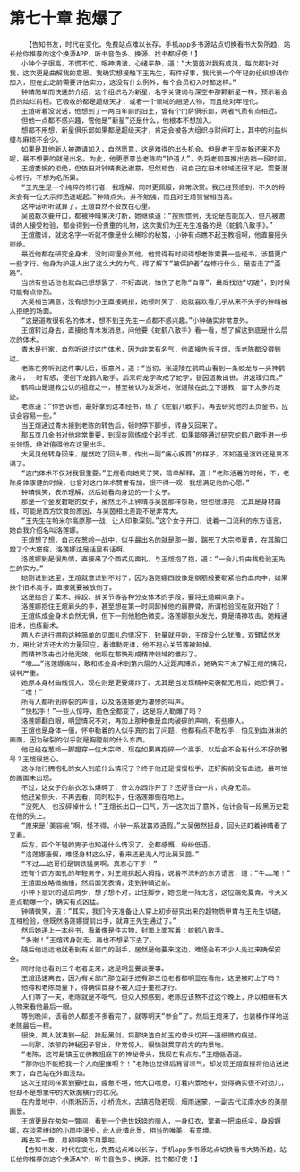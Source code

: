 # 第七十章 抱爆了
        【告知书友，时代在变化，免费站点难以长存，手机app多书源站点切换看书大势所趋，站长给你推荐的这个换源APP，听书音色多、换源、找书都好使！】
       小钟个子很高，不慌不忙，眼神清澈，心绪平静，道：“大茵茵对我有成见，每次都针对我，这次更是曲解我的意思。我确实想接触下王先生，有件好事，我代表一个年轻的组织想请你加入，但在此之前需要评估实力，这没有什么例外，每个会员初入时都这样。”
       钟晴简单而快速的介绍，这个组织名为新星，名字关键词与深空中那颗新星一样，预示着会员的灿烂前程。它吸收的都是超级天才，或者一个领域的翘楚人物，而且绝对年轻化。
       王煊听着没说话，他想到了一两百年前的旧土，曾有个门萨俱乐部，两者气质有点相近。
       但他一点都不感兴趣，管他是“新星”还是什么，他根本不想加入。
       想都不用想，新星俱乐部如果都是超级天才，肯定会被各大组织与财阀盯上，其中的利益纠缠与麻烦不会少。
       如果是其他新人被邀请加入，自然愿意，这是难得的出头机会。但是老王现在躲还来不及呢，最不想要的就是出名。为此，他更愿意当老陈的“护道人”，先将老同事推出去挡一段时间。
       王煊委婉的拒绝，但依旧对钟晴表达谢意，坦然相告，说自己在旧术领域还很不足，需要潜心修行，不想为名所累。
       “王先生是一个纯粹的修行者，我理解，同时更佩服，非常欣赏。我已经预感到，不久的将来会有一位大宗师迅速崛起。”钟晴点头，并不勉强，而且对王煊赞誉相当高。
       这种话听听就算了，王煊自然不会放在心里。
       吴茵数次要开口，都被钟晴果决打断，她继续道：“按照惯例，无论是否能加入，但凡被邀请的人接受检验，都会得到一份贵重的礼物，这次我们为王先生准备的是《蛇鹤八散手》。”
       王煊腹诽，就这名字一听就不像是什么稀珍的秘笈，小钟有点瞧不起王教祖啊，他直接摇头拒绝。
       最近他都在研究金身术，没时间理会其他，他觉得有时间得想老陈索要一些经书，涉猎更广一些才行。他身为护道人出了这么大的力气，得了解下“被保护者”在修行什么，是否走了“歪路”。
       当然有些话他也就自己想想罢了，不好直说，怕伤了老陈“自尊”，最后找他“切磋”，到时候可能有点惨烈。
       大吴相当满意，没有想到小王直接婉拒，她顿时笑了，她就喜欢看几乎从来不失手的钟晴被人拒绝的场面。
       “这是道教很有名的体术，想不到王先生一点都不感兴趣。”小钟确实非常意外。
       王煊转过身去，直接给青木发消息，问他要《蛇鹤八散手》看一看，想了解这到底是什么层次的体术。
       青木是行家，自然听说过这门体术，因为非常有名气，他直接告诉王煊，连老陈都没得到过。
       老陈在旁听到这件事儿后，很意外，道：“当初，张道陵在鹤鸣山看到一条蛟龙与一头神鹤激斗，一时有感，便创下龙鹤八散手，后来将龙字改成了蛇字，皆因道教出世，讲返璞归真。”
       鹤鸣山是道教公认的祖庭之一，甚至被认为发源地，张道陵在此立下道教，留下太多的足迹。
       老陈道：“你告诉他，最好拿到这本经书，练了《蛇鹤八散手》，再去研究他的五页金书，应该会容易一些。”
       当王煊通过青木接到老陈的转告后，顿时停下脚步，转身又回来了。
       那五页几金书对他非常重要，到现在刚练成个起手式，如果能够通过研究蛇鹤八散手进一步去领悟，绝对值得他在这里出手。
       大吴见他转身回来，居然吃了回头草，作出一副“痛心疾首”的样子，不知道是演戏还是真不满了。
       “这门体术不仅对我很重要。”王煊看向她笑了笑，简单解释，道：“老陈活着的时候，不，老陈身体康健的时候，也曾对这门体术赞誉有加，恨不得一观，我想满足他的心愿。”
       钟晴微笑，表示理解，然后她看向身边的一个女子。
       那是一个金发碧眼的女子，虽然比不上钟晴与吴茵那样惊艳，但也很漂亮，尤其是身材曲线，可能是西方饮食的原因，与吴茵相比差距不是非常大。
       “王先生在帕米尔高原那一战，让人印象深刻。”这个女子开口，说着一口流利的东方语言，她自我介绍名叫洛莲娜。
       王煊想了想，自己在葱岭一战中，似乎最出名的就是那一脚，踹死了大宗师夏青，在其胸口蹬了个大窟窿，洛莲娜这是话里有话啊。
       洛莲娜到是很热情，直接来了个西式见面礼，与王煊抱了抱，道：“一会儿将由我检验王先生的实力。”
       她刚说到这里，王煊就意识到不对了，因为洛莲娜四肢像是钢筋般要勒紧他的血肉中，如果换个旧术高手，直接就要被放倒了。
       这是结合了柔术、摔跤、拆关节等各种分支体术的手段，要将王煊瞬间拿下。
       洛莲娜抱住王煊肩头的手，甚至想在第一时间卸掉他的肩胛骨，所谓检验现在就开始了？
       王煊练成金身术自然无惧，但下一刻他脸色微变。洛莲娜额头发光，竟是精神攻击，她精通旧术，也练新术。
       两人在进行拥抱这种简单的见面礼的情况下，较量就开始，王煊没什么犹豫，双臂猛然发力，用比对方还大的力量回应，看谁勒死谁，他不担心关节等被卸掉。
       而精神攻击也对他无效，他现在都快形成精神领域的雏形了。
       “嗷……”洛莲娜痛叫，敢和练金身术到第六层的人近距离搏杀，她确实不太了解王煊的情况，误判严重。
       她原本身材曲线惊人，现在则是更要爆炸了。尤其是当发现精神突袭都无用后，她恐惧了。
       “噗！”
       所有人都听到碎裂的声音，以及洛莲娜更为凄惨的叫声。
       “快松手！”一些人惊呼，脸色全都变了，这是将人勒爆了吗？
       洛莲娜翻白眼，明显情况不对，再加上那种像是血肉破碎的声响，有些瘆人。
       王煊也是身体一僵，怀中勒着的人似乎真的出了问题，他都有点不敢松手，怕见到血淋淋的画面，因为破裂的似乎就是胸膛前的什么东西。
       他已经在葱岭一脚蹬穿一位大宗师，现在如果再抱碎一个高手，以后会不会有什么不好的雅号？王煊很担心。
       这与他行拥抱礼的女人到底什么情况了？终于他还是慢慢松手，还好胸前没有血迹，最可怕的画面未出现。
       不过，这女子的前衣怎么爆碎了，什么东西炸开了？还好雪白一片，肉身无恙。
       他赶紧侧头，不再去看，同时松手，任洛莲娜倒在地上。
       “没死人，也没碎掉什么！”王煊长出口一口气，万一这次出了意外，估计会有一段黑历史栽在他的头上。
       “原来是‘美容碗’啊，怪不得，小钟一系就喜欢造假。”大吴傲然挺身，回头还盯着钟晴看了又看。
       后方，四个年轻的男子也知道什么情况了，全都感慨，纷纷低语。
       “洛莲娜造假，难怪身材这么好，看来还是无人可比肩吴茵。”
       “不过……这哥们是钢铁猛男啊，真忍心下手！”
       还有个西方面孔的年轻男子，对王煊挑起大拇指，说着不流利的东方语言，道：“牛……笔！”
       王煊面皮略微抽搐，然后面无表情，走到钟晴近前。
       小钟下意识的退后两步，想了想不对，止住脚步，她也是一阵无言，这位踹死夏青，今天又差点勒爆一个，确实有点凶猛。
       钟晴微笑，道：“其实，我们今天准备让人穿上初步研究出来的超物质甲胄与王先生切磋，互相检验，但既然洛莲娜提前出手，就算王先生通过了。”
       然后她递上一本经书，看着像是件古物，封面上面写着：蛇鹤八散手。
       “多谢！”王煊转身就走，再也不想呆下去了。
       随后他远远地就看到有关部门的副手，居然是他要来这边，难怪会有不少人先过来确保安全。
       同时他也看到三个老者走来，这是明显要谈要事。
       王煊迅速离去，因为有关部门那位副手还有那三位老者都明显在看他，这是被盯上了吗？
       他得和老陈商量下，得确保自身不被人过于重视才行。
       人们等了一天，老陈就是不咽气。但众人预感到，老陈应该熬不过这个晚上，所以相继有大人物来看他最后一眼。
       等到晚间，该看的人都差不多看完了，就等明天“参会”了。然后王煊来了，也装模作样地送老陈最后一程。
       很快，两人就凑到一起，拎起黑剑，将那块洁白如玉的骨头切开一道细微的痕迹。
       一刹那，浓郁的神秘因子冒出，非常惊人，很快就贯穿前方的内景地。
       “老陈，这可是镇压在佛教祖庭下的神秘骨头，我现在有点方。”王煊低语道。
       “那你也不能把我一个人向里推啊？！”老陈也觉得后背冒凉气，却发现王煊直接将他给送进来了，自己站在外面没动。
       这次王煊同样累到要吐血，疲惫不堪，他大口喘息，盯着内景地中，觉得确实很不对劲儿，但却不是想象中的大妖魔横行的状况。
       在内景地中，小雨淅沥沥，小桥流水，古镇若隐若现，烟雨迷蒙，一副古代江南水乡的美丽画景。
       王煊更是在匆匆一瞥间，看到一个绝世妖娆的丽人，一身红衣，擎着一把油纸伞，身段婀娜，在淡雾缭绕的小雨中漫步，此人此情此景，相当的唯美，有意境。
       再去写一章，月初呼唤下月票啦。
       【告知书友，时代在变化，免费站点难以长存，手机app多书源站点切换看书大势所趋，站长给你推荐的这个换源APP，听书音色多、换源、找书都好使！】
